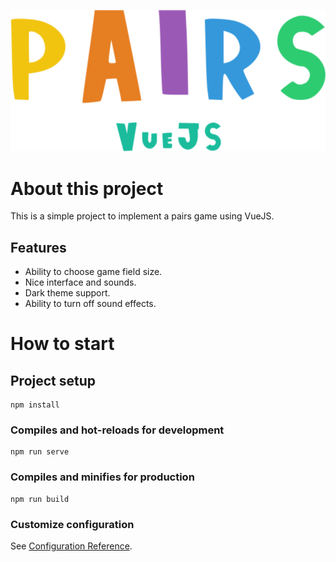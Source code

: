 ![Project logo](https://raw.githubusercontent.com/MR-REX/pairs-vue/master/src/assets/images/logo.svg)

# About this project

This is a simple project to implement a pairs game using VueJS.

## Features

- Ability to choose game field size.
- Nice interface and sounds.
- Dark theme support.
- Ability to turn off sound effects.

# How to start

## Project setup
```
npm install
```

### Compiles and hot-reloads for development
```
npm run serve
```

### Compiles and minifies for production
```
npm run build
```

### Customize configuration
See [Configuration Reference](https://cli.vuejs.org/config/).
